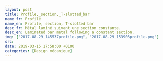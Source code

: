 ```yaml
---
layout: post
title: Profile,_section,_T-slotted_bar
name_fr: Profilé
name_en: Profile, section, T-slotted bar
desc_fr: Métal laminé suivant une section constante. 
desc_en: Laminated bar metal following a constant section.
img: ["2017-08-29_145537profile.png", "2017-08-29_153903profile.png"]
src: 
date: 2019-03-15 17:58:00 +0100
categories: [Design mécanique]
---
```

